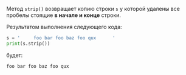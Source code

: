 
Метод `strip()` возвращает копию строки `s` у которой удалены все пробелы стоящие **в начале и конце** строки.

Результатом выполнения следующего кода:

```python
s = '     foo bar foo baz foo qux      '
print(s.strip())
```

будет:

```no-highlight
foo bar foo baz foo qux
```